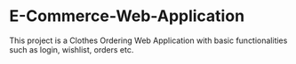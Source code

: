 # E-Commerce-Web-Application
This project is a Clothes Ordering Web Application with basic functionalities such as login, wishlist, orders etc. 
